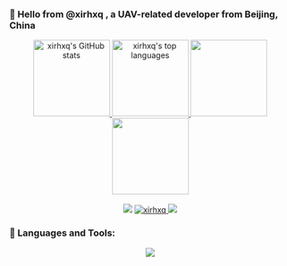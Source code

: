 ### 👋 Hello from @xirhxq , a UAV-related developer from Beijing, China


<p align="center"> 
    <a href="https://github.com/anuraghazra/github-readme-stats">
        <img height="137px" src="https://github-readme-stats.vercel.app/api?username=xirhxq&show_icons=true&theme=transparent" alt="xirhxq's GitHub stats" />
    </a> 
    <a href="https://github.com/anuraghazra/github-readme-stats">
        <img height="137px" src="https://github-readme-stats.vercel.app/api/top-langs?username=xirhxq&show_icons=true&theme=transparent&layout=compact" alt="xirhxq's top languages" />
    </a> 
    <img height="137px" src="https://github-readme-stats-git-masterrstaa-rickstaa.vercel.app/api?username=xirhxq&hide_title=true&hide_border=true&show_icons=trueline_height=21&text_color=000&icon_color=000&bg_color=0,ea6161,ffc64d,fffc4d,52fa5a&theme=graywhite" />
    <img height="137px" src="https://github-readme-stats-git-masterrstaa-rickstaa.vercel.app/api/top-langs/?username=xirhxq&hide_title=true&hide_border=true&layout=compact&langs_count=6&text_color=000&icon_color=fff&bg_color=0,52fa5a,4dfcff,c64dff&theme=graywhite" /><br><br>
    <img src="https://github-readme-streak-stats.herokuapp.com/?user=xirhxq" /> 
    <a href="https://github.com/ryo-ma/github-profile-trophy">
        <img src="https://github-profile-trophy.vercel.app/?username=xirhxq&theme=gruvbox&row=1&column=7&no-frame=true&no-bg=true" alt="xirhxq" />
    </a> 
    <a href="https://github.com/ashutosh00710/github-readme-activity-graph">
        <img src="https://github-readme-activity-graph.cyclic.app/graph?username=xirhxq&theme=react-dark"/>
    </a>
</p>


### 🔧 Languages and Tools:

<p align="center">
  <a href="https://skillicons.dev">
    <img src="https://skillicons.dev/icons?i=ae,aiscript,anaconda,apple,au,aws,bash,blender,c,cpp,clion,cloudflare,discord,docker,git,gmail,ai,instagram,latex,linux,md,notion,ps,pkl,powershell,pr,pycharm,py,raspberrypi,regex,ros,stackoverflow,svg,ubuntu,vim,vscode,windows" />
  </a>
</p>

<!-- <img height="32" width="32" src="https://cdn.jsdelivr.net/npm/simple-icons@v8/icons/cplusplus.svg">
<img height="32" width="32" src="https://cdn.jsdelivr.net/npm/simple-icons@v8/icons/python.svg">
<img height="32" width="32" src="https://cdn.jsdelivr.net/npm/simple-icons@v8/icons/rust.svg">
<img height="32" width="32" src="https://cdn.jsdelivr.net/npm/simple-icons@v8/icons/ros.svg">
<img height="32" width="32" src="https://cdn.jsdelivr.net/npm/simple-icons@v8/icons/linux.svg">
<img height="32" width="32" src="https://cdn.jsdelivr.net/npm/simple-icons@v8/icons/git.svg">
<img height="32" width="32" src="https://cdn.jsdelivr.net/npm/simple-icons@v8/icons/github.svg">
<code><img height="32" width="32" src="https://cdn.jsdelivr.net/npm/simple-icons@v8/icons/adobephotoshop.svg"></code>
<code><img height="32" width="32" src="https://cdn.jsdelivr.net/npm/simple-icons@v8/icons/adobepremierepro.svg"></code>
<code><img height="32" width="32" src="https://cdn.jsdelivr.net/npm/simple-icons@v8/icons/vim.svg"></code>
<code><img height="32" width="32" src="https://cdn.jsdelivr.net/npm/simple-icons@v8/icons/clion.svg"></code>
<code><img height="32" width="32" src="https://cdn.jsdelivr.net/npm/simple-icons@v8/icons/pycharm.svg"></code>
<code><img height="32" width="32" src="https://cdn.jsdelivr.net/npm/simple-icons@v8/icons/visualstudiocode.svg"></code>
<code><img height="32" width="32" src="https://cdn.jsdelivr.net/npm/simple-icons@v8/icons/windows.svg"></code>
<code><img height="32" width="32" src="https://cdn.jsdelivr.net/npm/simple-icons@v8/icons/macos.svg"></code>
<code><img height="32" width="32" src="https://cdn.jsdelivr.net/npm/simple-icons@v8/icons/cinema4d.svg"></code>
<code><img height="32" width="32" src="https://cdn.jsdelivr.net/npm/simple-icons@v8/icons/notion.svg"></code>
<code><img height="32" width="32" src="https://cdn.jsdelivr.net/npm/simple-icons@v8/icons/microsoftword.svg"></code>
<code><img height="32" width="32" src="https://cdn.jsdelivr.net/npm/simple-icons@v8/icons/microsoftexcel.svg"></code>
<code><img height="32" width="32" src="https://cdn.jsdelivr.net/npm/simple-icons@v8/icons/microsoftpowerpoint.svg"></code>
<code><img height="32" width="32" src="https://cdn.jsdelivr.net/npm/simple-icons@v8/icons/wolframmathematica.svg"></code>
<code><img height="32" width="32" src="https://cdn.jsdelivr.net/npm/simple-icons@v8/icons/latex.svg"></code> -->


<!--
**xirhxq/xirhxq** is a ✨ _special_ ✨ repository because its `README.md` (this file) appears on your GitHub profile.

Here are some ideas to get you started:

- 🔭 I’m currently working on ...
- 🌱 I’m currently learning ...
- 👯 I’m looking to collaborate on ...
- 🤔 I’m looking for help with ...
- 💬 Ask me about ...
- 📫 How to reach me: ...
- 😄 Pronouns: ...
- ⚡ Fun fact: ...
-->




<!-- 
<p align="center"> 
<a href="https://www.cprogramming.com/" target="_blank" rel="noreferrer"> <img src="https://raw.githubusercontent.com/devicons/devicon/master/icons/c/c-original.svg" alt="c" width="40" height="40"/> </a>
<a href="https://www.w3schools.com/cpp/" target="_blank" rel="noreferrer"> <img src="https://raw.githubusercontent.com/devicons/devicon/master/icons/cplusplus/cplusplus-original.svg" alt="cplusplus" width="40" height="40"/> </a> 
<a href="https://git-scm.com/" target="_blank" rel="noreferrer"> <img src="https://www.vectorlogo.zone/logos/git-scm/git-scm-icon.svg" alt="git" width="40" height="40"/> </a> 
<a href="https://www.adobe.com/in/products/illustrator.html" target="_blank" rel="noreferrer"> <img src="https://www.vectorlogo.zone/logos/adobe_illustrator/adobe_illustrator-icon.svg" alt="illustrator" width="40" height="40"/> </a> 
<a href="https://www.linux.org/" target="_blank" rel="noreferrer"> <img src="https://raw.githubusercontent.com/devicons/devicon/master/icons/linux/linux-original.svg" alt="linux" width="40" height="40"/> </a> 
<a href="https://www.mathworks.com/" target="_blank" rel="noreferrer"> <img src="https://upload.wikimedia.org/wikipedia/commons/2/21/Matlab_Logo.png" alt="matlab" width="40" height="40"/> </a> 
<a href="https://www.photoshop.com/en" target="_blank" rel="noreferrer"> <img src="https://raw.githubusercontent.com/devicons/devicon/master/icons/photoshop/photoshop-line.svg" alt="photoshop" width="40" height="40"/> </a> 
<a href="https://www.python.org" target="_blank" rel="noreferrer"> <img src="https://raw.githubusercontent.com/devicons/devicon/master/icons/python/python-original.svg" alt="python" width="40" height="40"/> </a> 
</p> -->



